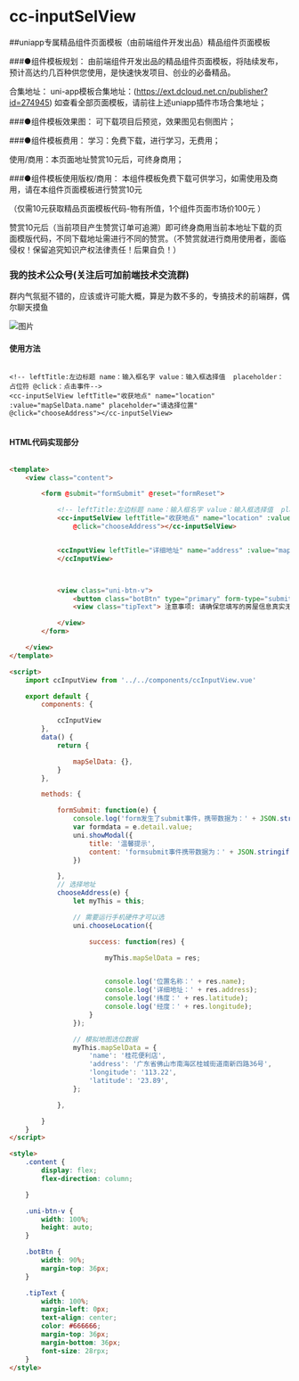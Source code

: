 # cc-inputSelView 


##uniapp专属精品组件页面模板（由前端组件开发出品）精品组件页面模板

###●组件模板规划：
由前端组件开发出品的精品组件页面模板，将陆续发布，预计高达约几百种供您使用，是快速快发项目、创业的必备精品。

合集地址： uni-app模板合集地址：(https://ext.dcloud.net.cn/publisher?id=274945) 如查看全部页面模板，请前往上述uniapp插件市场合集地址；

###●组件模板效果图：
可下载项目后预览，效果图见右侧图片；

###●组件模板费用：
学习：免费下载，进行学习，无费用；

使用/商用：本页面地址赞赏10元后，可终身商用；

###●组件模板使用版权/商用：
本组件模板免费下载可供学习，如需使用及商用，请在本组件页面模板进行赞赏10元

（仅需10元获取精品页面模板代码-物有所值，1个组件页面市场价100元 ）

赞赏10元后（当前项目产生赞赏订单可追溯）即可终身商用当前本地址下载的页面模版代码，不同下载地址需进行不同的赞赏。（不赞赏就进行商用使用者，面临侵权！保留追究知识产权法律责任！后果自负！）

### 我的技术公众号(关注后可加前端技术交流群)

群内气氛挺不错的，应该或许可能大概，算是为数不多的，专搞技术的前端群，偶尔聊天摸鱼

![图片](https://i.postimg.cc/RZ0sjnYP/front-End-Component.jpg)



#### 使用方法 
```使用方法
	
<!-- leftTitle:左边标题 name：输入框名字 value：输入框选择值  placeholder：占位符 @click：点击事件-->
<cc-inputSelView leftTitle="收获地点" name="location" :value="mapSelData.name" placeholder="请选择位置" @click="chooseAddress"></cc-inputSelView>
		
```

#### HTML代码实现部分
```html

<template>
	<view class="content">

		<form @submit="formSubmit" @reset="formReset">

			<!-- leftTitle:左边标题 name：输入框名字 value：输入框选择值  placeholder：占位符 @click：点击事件-->
			<cc-inputSelView leftTitle="收获地点" name="location" :value="mapSelData.name" placeholder="请选择位置"
				@click="chooseAddress"></cc-inputSelView>


			<ccInputView leftTitle="详细地址" name="address" :value="mapSelData.address" placeholder="请输入详细地址">
			</ccInputView>



			<view class="uni-btn-v">
				<button class="botBtn" type="primary" form-type="submit">下一步</button>
				<view class="tipText"> 注意事项: 请确保您填写的房屋信息真实无误 </view>

			</view>
		</form>

	</view>
</template>

<script>
	import ccInputView from '../../components/ccInputView.vue'

	export default {
		components: {

			ccInputView
		},
		data() {
			return {

				mapSelData: {},
			}
		},

		methods: {

			formSubmit: function(e) {
				console.log('form发生了submit事件，携带数据为：' + JSON.stringify(e));
				var formdata = e.detail.value;
				uni.showModal({
					title: '温馨提示',
					content: 'formsubmit事件携带数据为：' + JSON.stringify(e.detail.value)
				})

			},
			// 选择地址
			chooseAddress(e) {
				let myThis = this;

				// 需要运行手机硬件才可以选
				uni.chooseLocation({

					success: function(res) {

						myThis.mapSelData = res;


						console.log('位置名称：' + res.name);
						console.log('详细地址：' + res.address);
						console.log('纬度：' + res.latitude);
						console.log('经度：' + res.longitude);
					}
				});

				// 模拟地图选位数据
				myThis.mapSelData = {
					'name': '桂花便利店',
					'address': '广东省佛山市南海区桂城街道南新四路36号',
					'longitude': '113.22',
					'latitude': '23.89',
				};

			},

		}
	}
</script>

<style>
	.content {
		display: flex;
		flex-direction: column;

	}

	.uni-btn-v {
		width: 100%;
		height: auto;
	}

	.botBtn {
		width: 90%;
		margin-top: 36px;
	}

	.tipText {
		width: 100%;
		margin-left: 0px;
		text-align: center;
		color: #666666;
		margin-top: 36px;
		margin-bottom: 36px;
		font-size: 28rpx;
	}
</style>


```
